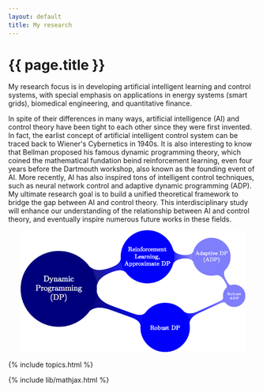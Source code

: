 ```yaml
---
layout: default
title: My research
---
```


<!-- <div class="blurb"> -->

<h1>{{ page.title }}</h1>

My research focus is in developing artificial intelligent learning and control systems, with special emphasis on applications in energy systems (smart grids), biomedical engineering, and quantitative finance. 

In spite of their differences in many ways, artificial intelligence (AI) and control theory have been tight to each other since they were first invented. In fact, the earlist concept of artificial intelligent control system can be traced back to Wiener's Cybernetics in 1940s. It is also interesting to know that Bellman proposed his famous dynamic programming theory, which coined the mathematical fundation beind reinforcement learning, even four years before the Dartmouth workshop, also known as the founding event of AI. More recently, AI has also inspired tons of intelligent control techniques, such as neural network control and adaptive dynamic programming (ADP). My ultimate research goal is to build a unified theoretical framework to bridge the gap between AI and control theory. This interdisciplinary study will enhance our understanding of the relationship between AI and control theory, and eventually inspire numerous future works in these fields. 

<!--- My research interest is in dynamic programming theory with special focus on its applications in reinforcenemnt learning, adaptive optimal control, and stochastic optimization, to name a few. -->

<!--- its My research topic is called adaptive dynamic programming (ADP). This is a new research direction that involves different disciplines such as data science, reinforcement learning, optimization and stochastic control. Roughly speaking, we aim at developing a new artificial intelligence method for more general systems that can be used in applications including trading models, robotics, and power systems. 	-->

<!--- Our method is fundamentally based on RL theory. However, different from traditional RL methods, we take into account both stability and robustness in our algorithm. -->
<div class="bottom-wide">
<p align="center">
<img src="/images/ADP-mindmap.jpg" style="width:455px;height:247px;">
</p>
</div>

{% include topics.html %}
	

{% include lib/mathjax.html %}



